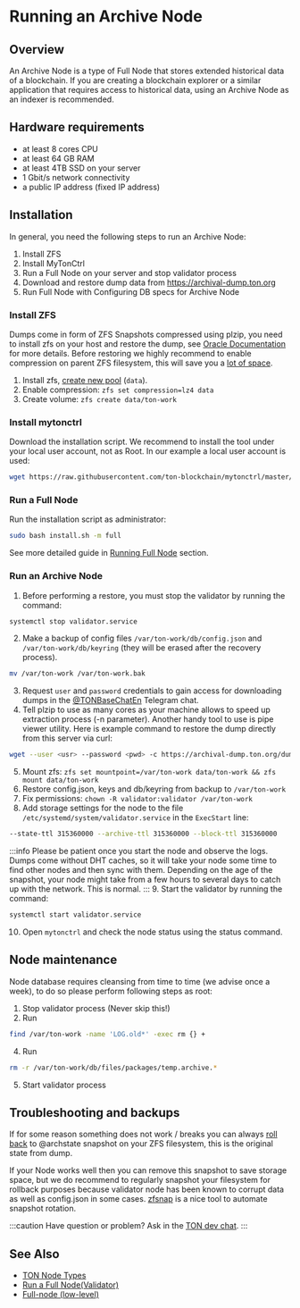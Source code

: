 # Running an Archive Node

## Overview
An Archive Node is a type of Full Node that stores extended historical data of a blockchain. If you are creating a blockchain explorer or a similar application that requires access to historical data, using an Archive Node as an indexer is recommended.

## Hardware requirements 

* at least 8 cores CPU 
* at least 64 GB RAM 
* at least 4TB SSD on your server
* 1 Gbit/s network connectivity 
* a public IP address (fixed IP address)

## Installation

In general, you need the following steps to run an Archive Node:

1. Install ZFS
2. Install MyTonCtrl
3. Run a Full Node on your server and stop validator process
4. Download and restore dump data from https://archival-dump.ton.org
5. Run Full Node with Configuring DB specs for Archive Node


### Install ZFS

Dumps come in form of ZFS Snapshots compressed using plzip, you need to install zfs on your host and restore the dump, see [Oracle Documentation](https://docs.oracle.com/cd/E23824_01/html/821-1448/gavvx.html#scrolltoc) for more details. Before restoring we highly recommend to enable compression on parent ZFS filesystem, this will save you a [lot of space](https://www.servethehome.com/the-case-for-using-zfs-compression/).

1. Install zfs, [create new pool](https://ubuntu.com/tutorials/setup-zfs-storage-pool) (`data`).
2. Enable compression: `zfs set compression=lz4 data`
3. Create volume: `zfs create data/ton-work`


### Install mytonctrl

Download the installation script. We recommend to install the tool under your local user account, not as Root. In our example a local user account is used:

```sh
wget https://raw.githubusercontent.com/ton-blockchain/mytonctrl/master/scripts/install.sh
```

### Run a Full Node
Run the installation script as administrator:

```sh
sudo bash install.sh -m full
```

See more detailed guide in [Running Full Node](/participate/run-nodes/full-node) section.


### Run an Archive Node

1. Before performing a restore, you must stop the validator by running the command:
```sh
systemctl stop validator.service
```
2. Make a backup of config files `/var/ton-work/db/config.json` and `/var/ton-work/db/keyring` (they will be erased after the recovery process).
```sh
mv /var/ton-work /var/ton-work.bak
```
3. Request `user` and `password` credentials to gain access for downloading dumps in the [@TONBaseChatEn](https://t.me/TONBaseChatEn) Telegram chat.
4. Tell plzip to use as many cores as your machine allows to speed up extraction process (-n parameter). Another handy tool to use is pipe viewer utility. Here is example command to restore the dump directly from this server via curl:

```sh
wget --user <usr> --password <pwd> -c https://archival-dump.ton.org/dumps/latest.zfs.lz | pv | plzip -d | zfs recv ton-pool/db
```

5. Mount zfs: `zfs set mountpoint=/var/ton-work data/ton-work && zfs mount data/ton-work`
6. Restore config.json, keys and db/keyring from backup to `/var/ton-work`
7. Fix permissions: `chown -R validator:validator /var/ton-work`
8. Add storage settings for the node to the file `/etc/systemd/system/validator.service` in the `ExecStart` line: 
```sh
--state-ttl 315360000 --archive-ttl 315360000 --block-ttl 315360000
```

:::info
Please be patient once you start the node and observe the logs. Dumps come without DHT caches, so it will take your node some time to find other nodes and then sync with them. Depending on the age of the snapshot, your node might take from a few hours to several days to catch up with the network. This is normal.
:::
9. Start the validator by running the command: 
```sh
systemctl start validator.service
```
10. Open `mytonctrl` and check the node status using the status command.


## Node maintenance

Node database requires cleansing from time to time (we advise once a week), to do so please perform following steps as root:


1. Stop validator process (Never skip this!)
2. Run
```sh
find /var/ton-work -name 'LOG.old*' -exec rm {} +
```
4. Run
```sh
rm -r /var/ton-work/db/files/packages/temp.archive.*
```
5. Start validator process

## Troubleshooting and backups
If for some reason something does not work / breaks you can always [roll back](https://docs.oracle.com/cd/E23824_01/html/821-1448/gbciq.html#gbcxk) to @archstate snapshot on your ZFS filesystem, this is the original state from dump. 

If your Node works well then you can remove this snapshot to save storage space, but we do recommend to regularly snapshot your filesystem for rollback purposes because validator node has been known to corrupt data as well as config.json in some cases. [zfsnap](https://www.zfsnap.org/docs.html) is a nice tool to automate snapshot rotation.

:::caution
Have question or problem? Ask in the [TON dev chat](https://t.me/tondev_eng).
:::


## See Also

* [TON Node Types](/participate/nodes/node-types)
* [Run a Full Node(Validator)](/participate/run-nodes/full-node)
* [Full-node (low-level)](/participate/nodes/full-node)